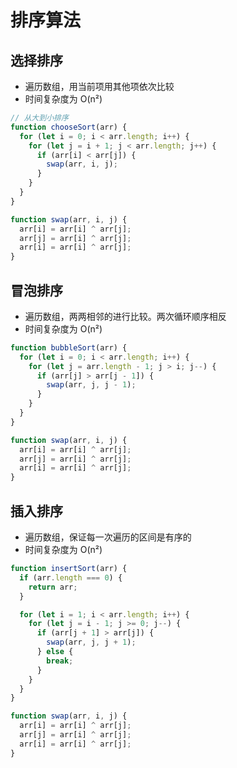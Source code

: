 # 排序算法

## 选择排序

- 遍历数组，用当前项用其他项依次比较
- 时间复杂度为 O(n²)

```js
// 从大到小排序
function chooseSort(arr) {
  for (let i = 0; i < arr.length; i++) {
    for (let j = i + 1; j < arr.length; j++) {
      if (arr[i] < arr[j]) {
        swap(arr, i, j);
      }
    }
  }
}

function swap(arr, i, j) {
  arr[i] = arr[i] ^ arr[j];
  arr[j] = arr[i] ^ arr[j];
  arr[i] = arr[i] ^ arr[j];
}
```

## 冒泡排序

- 遍历数组，两两相邻的进行比较。两次循环顺序相反
- 时间复杂度为 O(n²)

```js
function bubbleSort(arr) {
  for (let i = 0; i < arr.length; i++) {
    for (let j = arr.length - 1; j > i; j--) {
      if (arr[j] > arr[j - 1]) {
        swap(arr, j, j - 1);
      }
    }
  }
}

function swap(arr, i, j) {
  arr[i] = arr[i] ^ arr[j];
  arr[j] = arr[i] ^ arr[j];
  arr[i] = arr[i] ^ arr[j];
}
```

## 插入排序

- 遍历数组，保证每一次遍历的区间是有序的
- 时间复杂度为 O(n²)

```js
function insertSort(arr) {
  if (arr.length === 0) {
    return arr;
  }

  for (let i = 1; i < arr.length; i++) {
    for (let j = i - 1; j >= 0; j--) {
      if (arr[j + 1] > arr[j]) {
        swap(arr, j, j + 1);
      } else {
        break;
      }
    }
  }
}

function swap(arr, i, j) {
  arr[i] = arr[i] ^ arr[j];
  arr[j] = arr[i] ^ arr[j];
  arr[i] = arr[i] ^ arr[j];
}
```
